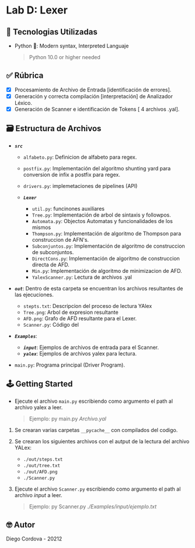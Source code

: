 # Lab D: Lexer

## 📡 Tecnologias Utilizadas

- Python 🐍: Modern syntax, Interpreted Languaje
  > Python 10.0 or higher needed

## ✅ Rúbrica

- [x] Procesamiento de Archivo de Entrada [identificación de errores].
- [x] Generación y correcta compilación [interpretación] de Analizador Léxico.
- [x] Generación de Scanner e identificación de Tokens [ 4 archivos .yal].

## 🗃️ Estructura de Archivos

- ***`src`***

  - `alfabeto.py`: Definicion de alfabeto para regex.
  - `postfix.py`: Implementación del algoritmo shunting yard para conversion de infix a postfix para regex.
  - `drivers.py`: implemetaciones de pipelines (API)

  - ***`Lexer`***
    - `util.py`: funcinones auxiliares
    - `Tree.py`: Implementación de arbol de sintaxis y followpos.
    - `Automata.py`: Objectos Automatas y funcionalidades de los mismos
    - `Thompson.py`: Implementación de algoritmo de Thompson para construccion de AFN's.
    - `Subconjuntos.py`: Implementación de algoritmo de construccion de subconjuntos.
    - `DirectCons.py`: Implementación de algoritmo de construccion directa de AFD.
    - `Min.py`: Implementación de algoritmo de minimizacion de AFD.
    - `YalexScanner.py`: Lectura de archivos .yal

- ***`out`***: Dentro de esta carpeta se encuentran los archivos resultantes de las ejecuciones.
  - `stepts.txt`: Descripcion del proceso de lectura YAlex
  - `Tree.png`: Arbol de expresion resultante
  - `AFD.png`: Grafo de AFD resultante para el Lexer.
  - `Scanner.py`: Código del

- ***`Examples`***: 
  - ***`input`***: Ejemplos de archivos de entrada para el Scanner.
  - ***`yalex`***: Ejemplos de archivos yalex para lectura.

- `main.py`: Programa principal (Driver Program).

## 🕹️ Getting Started

- Ejecute el archivo `main.py` escribiendo como argumento el path al archivo yalex a leer.
    > Ejemplo: py main.py *Archivo.yal*

1. Se crearan varias carpetas `__pycache__` con compilados del codigo.
2. Se crearan los siguientes archivos con el autput de la lectura del archivo YALex:
     - `./out/steps.txt`
     - `./out/tree.txt`
     - `./out/AFD.png`
     - `./Scanner.py`

3. Ejecute el archivo `Scanner.py` escribiendo como argumento el path al archivo *input* a leer.
    > Ejemplo: py Scanner.py *./Examples/input/ejemplo.txt*

## 🤓 Autor

Diego Cordova - 20212
